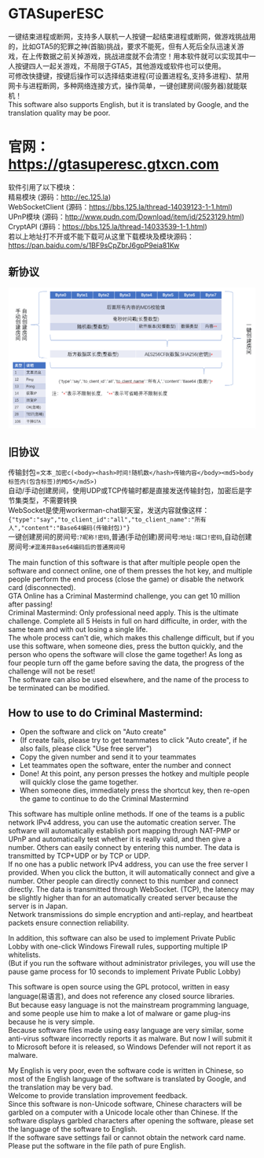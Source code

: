 # GTASuperESC
一键结束进程或断网，支持多人联机一人按键一起结束进程或断网，做游戏挑战用的，比如GTA5的犯罪之神(首脑)挑战，要求不能死，但有人死后全队迅速关游戏，在上传数据之前关掉游戏，挑战进度就不会清空！用本软件就可以实现其中一人按键四人一起关游戏，不局限于GTA5，其他游戏或软件也可以使用。  
可修改快捷键，按键后操作可以选择结束进程(可设置进程名,支持多进程)、禁用网卡与进程断网，多种网络连接方式，操作简单，一键创建房间(服务器)就能联机！  
This software also supports English, but it is translated by Google, and the translation quality may be poor.  
  
# 官网：https://gtasuperesc.gtxcn.com  
  
软件引用了以下模块：  
精易模块 (源码：http://ec.125.la)  
WebSocketClient (源码：https://bbs.125.la/thread-14039123-1-1.html)  
UPnP模块 (源码：http://www.pudn.com/Download/item/id/2523129.html)  
CryptAPI (源码：https://bbs.125.la/thread-14033539-1-1.html)  
若以上地址打不开或不能下载可从这里下载模块及模块源码：https://pan.baidu.com/s/1BF9sCpZbrJ6gpP9eia81Kw  
  
## 新协议  
![协议](/img/protocol.png)
  
## 旧协议  
传输封包=```文本_加密c(<body><hash>时间!随机数</hash>传输内容</body><md5>body标签内(包含标签)的MD5</md5>)```  
自动/手动创建房间，使用UDP或TCP传输时都是直接发送传输封包，加密后是字节集类型，不需要转换  
WebSocket是使用workerman-chat聊天室，发送内容就像这样：  
```{"type":"say","to_client_id":"all","to_client_name":"所有人","content":"Base64编码(传输封包)"}```  
一键创建房间的房间号:```?昵称!密码```,普通(手动创建)房间号:```地址:端口!密码```,自动创建房间号:```#混淆并Base64编码后的普通房间号```  
  
The main function of this software is that after multiple people open the software and connect online, one of them presses the hot key, and multiple people perform the end process (close the game) or disable the network card (disconnected).  
GTA Online has a Criminal Mastermind challenge, you can get 10 million after passing!  
Criminal Mastermind: Only professional need apply. This is the ultimate challenge. Complete all 5 Heists in full on hard difficulte, in order, with the same team and with out losing a single life.  
The whole process can't die, which makes this challenge difficult, but if you use this software, when someone dies, press the button quickly, and the person who opens the software will close the game together! As long as four people turn off the game before saving the data, the progress of the challenge will not be reset!  
The software can also be used elsewhere, and the name of the process to be terminated can be modified.  
  
## How to use to do Criminal Mastermind:  
- Open the software and click on "Auto create"  
- (If create fails, please try to get teammates to click "Auto create", if he also fails, please click "Use free server")  
- Copy the given number and send it to your teammates  
- Let teammates open the software, enter the number and connect  
- Done! At this point, any person presses the hotkey and multiple people will quickly close the game together.  
- When someone dies, immediately press the shortcut key, then re-open the game to continue to do the Criminal Mastermind  
  
  
This software has multiple online methods. If one of the teams is a public network IPv4 address, you can use the automatic creation server. The software will automatically establish port mapping through NAT-PMP or UPnP and automatically test whether it is really valid, and then give a number. Others can easily connect by entering this number. The data is transmitted by TCP+UDP or by TCP or UDP.  
If no one has a public network IPv4 address, you can use the free server I provided. When you click the button, it will automatically connect and give a number. Other people can directly connect to this number and connect directly. The data is transmitted through WebSocket. (TCP), the latency may be slightly higher than for an automatically created server because the server is in Japan.  
Network transmissions do simple encryption and anti-replay, and heartbeat packets ensure connection reliability.  
  
In addition, this software can also be used to implement Private Public Lobby with one-click Windows Firewall rules, supporting multiple IP whitelists.  
(But if you run the software without administrator privileges, you will use the pause game process for 10 seconds to implement Private Public Lobby)  
  
This software is open source using the GPL protocol, written in easy language(易语言), and does not reference any closed source libraries.  
But because easy language is not the mainstream programming language, and some people use him to make a lot of malware or game plug-ins because he is very simple.  
Because software files made using easy language are very similar, some anti-virus software incorrectly reports it as malware.
But now I will submit it to Microsoft before it is released, so Windows Defender will not report it as malware.  
  
My English is very poor, even the software code is written in Chinese, so most of the English language of the software is translated by Google, and the translation may be very bad.  
Welcome to provide translation improvement feedback.  
Since this software is non-Unicode software, Chinese characters will be garbled on a computer with a Unicode locale other than Chinese. 
If the software displays garbled characters after opening the software, please set the language of the software to English.  
If the software save settings fail or cannot obtain the network card name. Please put the software in the file path of pure English. 
